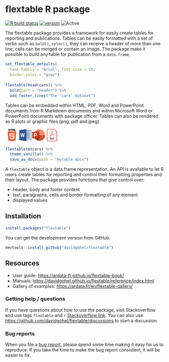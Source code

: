 flextable R package
================

<!-- README.md is generated from README.Rmd. Please edit that file -->

[![R build
status](https://github.com/davidgohel/flextable/workflows/R-CMD-check/badge.svg)](https://github.com/davidgohel/flextable/actions)
[![version](https://www.r-pkg.org/badges/version/flextable)](https://CRAN.R-project.org/package=flextable)
![Active](https://www.repostatus.org/badges/latest/active.svg)

The flextable package provides a framework for easily create tables for
reporting and publications. Tables can be easily formatted with a set of
verbs such as `bold()`, `color()`, they can receive a header of more
than one line, cells can be merged or contain an image. The package make
it possible to build any table for publication from a `data.frame`.

``` r
set_flextable_defaults(
  font.family = "Arial", font.size = 10, 
  border.color = "gray")

flextable(head(cars)) %>% 
  bold(part = "header") %>% 
  add_footer_lines("The 'cars' dataset")
```

Tables can be embedded within HTML, PDF, Word and PowerPoint documents
from R Markdown documents and within Microsoft Word or PowerPoint
documents with package officer. Tables can also be rendered as R plots
or graphic files (png, pdf and jpeg).

<img src="man/figures/fig_formats.png" width="170px" alt="flextable formats" align="center" />

``` r
flextable(mtcars) %>% 
  theme_vanilla() %>% 
  save_as_docx(path = "mytable.docx")
```

A `flextable` object is a data.frame representation. An API is available
to let R users create tables for reporting and control their formatting
properties and their layout. The package provides functions that give
control over:

- header, body and footer content
- text, paragraphs, cells and border formatting of any element
- displayed values

## Installation

``` r
install.packages("flextable")
```

You can get the development version from GitHub:

``` r
devtools::install_github("davidgohel/flextable")
```

## Resources

- User guide: <https://ardata-fr.github.io/flextable-book/>
- Manuals: <https://davidgohel.github.io/flextable/reference/index.html>
- Gallery of examples: <https://ardata.fr/en/flextable-gallery/>

### Getting help / questions

If you have questions about how to use the package, visit Stackoverflow
and use tags `flextable` and `r` [Stackoverflow
link](https://stackoverflow.com/questions/tagged/flextable+r). You can
also use <https://github.com/davidgohel/flextable/discussions> to start
a discussion.

### Bug reports

When you file a [bug
report](https://github.com/davidgohel/flextable/issues), please spend
some time making it easy for us to reproduce. If you take the time to
make the bug report consistent, it will be easier to fix.
